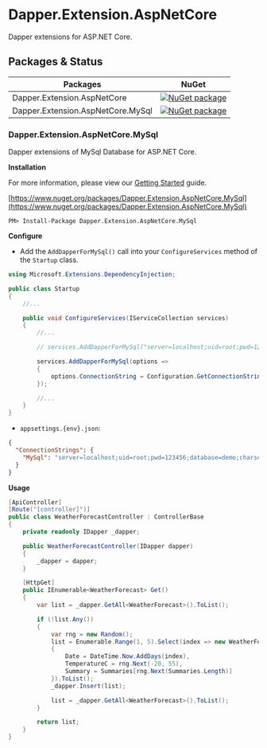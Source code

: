 # Dapper.Extension.AspNetCore

Dapper extensions for ASP.NET Core.

## Packages & Status
Packages | NuGet
---------|------
Dapper.Extension.AspNetCore|[![NuGet package](https://buildstats.info/nuget/Dapper.Extension.AspNetCore)](https://www.nuget.org/packages/Dapper.Extension.AspNetCore)
Dapper.Extension.AspNetCore.MySql|[![NuGet package](https://buildstats.info/nuget/Dapper.Extension.AspNetCore.MySql)](https://www.nuget.org/packages/Dapper.Extension.AspNetCore.MySql)



### Dapper.Extension.AspNetCore.MySql

Dapper extensions of MySql Database for ASP.NET Core.

**Installation**

For more information, please view our [Getting Started](https://github.com/Run2948/Dapper.Extension.AspNetCore/tree/master/src/Dapper.Extension.AspNetCore.MySql) guide.

[https://www.nuget.org/packages/Dapper.Extension.AspNetCore.MySql](https://www.nuget.org/packages/Dapper.Extension.AspNetCore.MySql)

```
PM> Install-Package Dapper.Extension.AspNetCore.MySql
```

**Configure**

* Add the `AddDapperForMySql()` call into your `ConfigureServices` method of the `Startup` class.

```csharp
using Microsoft.Extensions.DependencyInjection;

public class Startup
{
    //...

    public void ConfigureServices(IServiceCollection services)
    {
        //...

        // services.AddDapperForMySql("server=localhost;uid=root;pwd=123456;database=demo;charset=utf8mb4;");

        services.AddDapperForMySql(options =>
        {
            options.ConnectionString = Configuration.GetConnectionString("MySql");
        });

        //...
    }
}
```

* `appsettings.{env}.json`:

```json
{
  "ConnectionStrings": {
    "MySql": "server=localhost;uid=root;pwd=123456;database=demo;charset=utf8mb4;"
  }
}
```

**Usage**

```csharp
[ApiController]
[Route("[controller]")]
public class WeatherForecastController : ControllerBase
{
    private readonly IDapper _dapper;

    public WeatherForecastController(IDapper dapper)
    {
        _dapper = dapper;
    }

    [HttpGet]
    public IEnumerable<WeatherForecast> Get()
    {
        var list = _dapper.GetAll<WeatherForecast>().ToList();

        if (!list.Any())
        {
            var rng = new Random();
            list = Enumerable.Range(1, 5).Select(index => new WeatherForecast
            {
                Date = DateTime.Now.AddDays(index),
                TemperatureC = rng.Next(-20, 55),
                Summary = Summaries[rng.Next(Summaries.Length)]
            }).ToList();
            _dapper.Insert(list);

            list = _dapper.GetAll<WeatherForecast>().ToList();
        }

        return list;
    }
}
```
